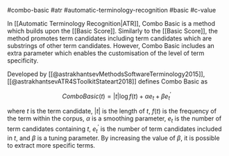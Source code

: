 #combo-basic #atr #automatic-terminology-recognition #basic #c-value 

In [[Automatic Terminology Recognition|ATR]], Combo Basic is a method which builds upon the [[Basic Score]]. Similarly to the [[Basic Score]], the method promotes term candidates including term candidates which are substrings of other term candidates. However, Combo Basic includes an extra parameter which enables the customisation of the level of term specificity.

Developed by [[@astrakhantsevMethodsSoftwareTerminology2015]], [[@astrakhantsevATR4SToolkitStateart2018]] defines  Combo Basic as

$$ComboBasic(t) = \left| t \right| \log f(t) + \alpha e_t + \beta e^{\prime}_t$$

where $t$ is the term candidate, $\left| t \right|$ is the length of $t$, $f(t)$ is the frequency of the term within the corpus, $\alpha$ is a smoothing parameter, $e_t$ is the number of term candidates containing $t$, $e^{\prime}_t$ is the number of term candidates included in $t$, and $\beta$ is a tuning parameter. By increasing the value of $\beta$, it is possible to extract more specific terms.
